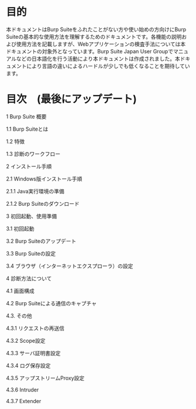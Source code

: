 # 目的

本ドキュメントはBurp Suiteをふれたことがない方や使い始めの方向けにBurp Suiteの基本的な使用方法を理解するためのドキュメントです。各機能の説明および使用方法を記載しますが、Webアプリケーションの検査手法については本ドキュメントの対象外となっています。Burp Suite Japan User Groupでマニュアルなどの日本語化を行う活動により本ドキュメントは作成されました。本ドキュメントにより言語の違いによるハードルが少しでも低くなることを期待しています。


# 目次　(最後にアップデート)
1 Burp Suite 概要

 1.1 Burp Suiteとは

 1.2 特徴

 1.3 診断のワークフロー

2 インストール手順

 2.1 Windows版インストール手順

  2.1.1 Java実行環境の準備

  2.1.2 Burp Suiteのダウンロード

3 初回起動、使用準備

 3.1 初回起動

 3.2 Burp Suiteのアップデート

 3.3 Burp Suiteの設定

 3.4 ブラウザ（インターネットエクスプローラ）の設定

4 診断方法について

 4.1 画面構成

 4.2 Burp Suiteによる通信のキャプチャ

 4.3. その他

  4.3.1 リクエストの再送信

  4.3.2 Scope設定

  4.3.3 サーバ証明書設定

  4.3.4 ログ保存設定

  4.3.5 アップストリームProxy設定

  4.3.6 Intruder

  4.3.7 Extender
